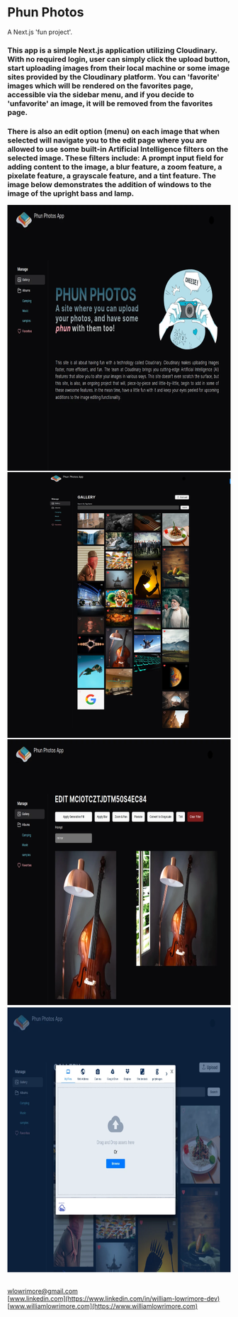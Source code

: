 # Phun Photos

A Next.js 'fun project'.

### This app is a simple Next.js application utilizing Cloudinary. With no required login, user can simply click the upload button, start uploading images from their local machine or some image sites provided by the Cloudinary platform. You can 'favorite' images which will be rendered on the favorites page, accessible via the sidebar menu, and if you decide to 'unfavorite' an image, it will be removed from the favorites page.

### There is also an edit option (menu) on each image that when selected will navigate you to the edit page where you are allowed to use some built-in Artificial Intelligence filters on the selected image. These filters include: A prompt input field for adding content to the image, a blur feature, a zoom feature, a pixelate feature, a grayscale feature, and a tint feature. The image below demonstrates the addition of windows to the image of the upright bass and lamp.

<img src='./public/ss-home.webp' alt='homepage' width='800' height='600' />
<img src='./public/ss-gall.webp' alt='homepage' width='800' height='600' />
<img src='./public/ss-ai.webp' alt='homepage' width='800' height='600' />
<img src='./public/ss-upload.webp' alt='homepage' width='800' height='600' />
<br /><br />

[wlowrimore@gmail.com](mailto://wlowrimore@gmail.com)<br/>
[www.linkedin.com](https://www.linkedin.com/in/william-lowrimore-dev)<br/>
[www.williamlowrimore.com](https://www.williamlowrimore.com)

